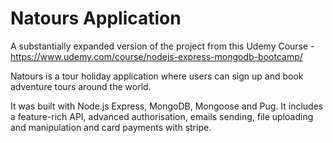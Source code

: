 # Natours Application

A substantially expanded version of the project from this Udemy Course - https://www.udemy.com/course/nodejs-express-mongodb-bootcamp/

Natours is a tour holiday application where users can sign up and book adventure tours around the world.

It was built with Node.js Express, MongoDB, Mongoose and Pug. It includes a feature-rich API, advanced authorisation, emails sending, file uploading and manipulation and card payments with stripe.
